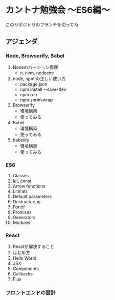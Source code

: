 # カントナ勉強会 〜ES6編〜

このリポジトリのブランチを切ってね

## アジェンダ

### Node, Browserify, Babel

1. Nodeのバージョン管理
   * n, nvm, nodeenv
2. node, npm の正しい使い方
   * package.json
   * npm install --save-dev
   * npm run
   * npm shrinkwrap
3. Browserify
   * 環境構築
   * 使ってみる
4. Babel
   * 環境構築
   * 使ってみる
5. babelify
   * 環境構築
   * 使ってみる

### ES6

1. Classes
2. let, const
3. Arrow functions
4. Literals
5. Default parameters
6. Destructuring
7. For of
8. Promises
9. Generators
10. Modules

### React

1. Reactが解決すること
2. はじめ方
3. Hello World
4. JSX
5. Components
6. Callbacks
7. Flux

### フロントエンドの設計
